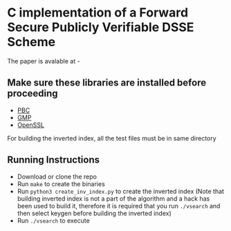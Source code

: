 # C implementation of a Forward Secure Publicly Verifiable DSSE Scheme
The paper is avalable at -

## Make sure these libraries are installed before proceeding
* [PBC](https://crypto.stanford.edu/pbc/)
* [GMP](https://gmplib.org/)
* [OpenSSL](https://www.openssl.org/)

For building the inverted index, all the test files must be in same directory

## Running Instructions
* Download or clone the repo
* Run `make` to create the binaries
* Run `python3 create_inv_index.py` to create the inverted index (Note that building inverted index is not a part of the algorithm and a hack has been used to build it, therefore it is required that you run `./vsearch` and then select keygen before building the inverted index)
* Run `./vsearch` to execute

